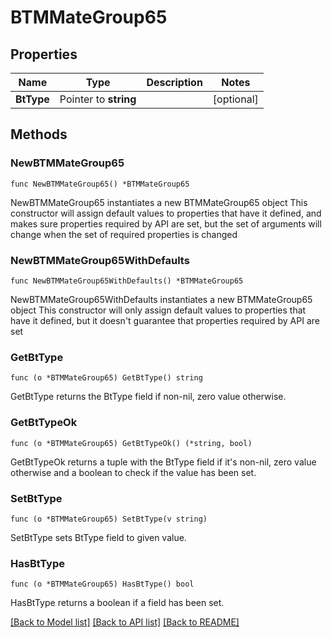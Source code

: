# BTMMateGroup65

## Properties

Name | Type | Description | Notes
------------ | ------------- | ------------- | -------------
**BtType** | Pointer to **string** |  | [optional] 

## Methods

### NewBTMMateGroup65

`func NewBTMMateGroup65() *BTMMateGroup65`

NewBTMMateGroup65 instantiates a new BTMMateGroup65 object
This constructor will assign default values to properties that have it defined,
and makes sure properties required by API are set, but the set of arguments
will change when the set of required properties is changed

### NewBTMMateGroup65WithDefaults

`func NewBTMMateGroup65WithDefaults() *BTMMateGroup65`

NewBTMMateGroup65WithDefaults instantiates a new BTMMateGroup65 object
This constructor will only assign default values to properties that have it defined,
but it doesn't guarantee that properties required by API are set

### GetBtType

`func (o *BTMMateGroup65) GetBtType() string`

GetBtType returns the BtType field if non-nil, zero value otherwise.

### GetBtTypeOk

`func (o *BTMMateGroup65) GetBtTypeOk() (*string, bool)`

GetBtTypeOk returns a tuple with the BtType field if it's non-nil, zero value otherwise
and a boolean to check if the value has been set.

### SetBtType

`func (o *BTMMateGroup65) SetBtType(v string)`

SetBtType sets BtType field to given value.

### HasBtType

`func (o *BTMMateGroup65) HasBtType() bool`

HasBtType returns a boolean if a field has been set.


[[Back to Model list]](../README.md#documentation-for-models) [[Back to API list]](../README.md#documentation-for-api-endpoints) [[Back to README]](../README.md)



